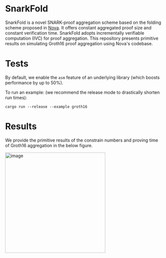 # SnarkFold

SnarkFold is a novel SNARK-proof aggregation scheme based on the folding scheme proposed in [Nova](https://par.nsf.gov/servlets/purl/10440508). It offers constant aggregated proof size and constant verification time. SnarkFold adopts incrementally verifiable computation (IVC) for proof aggregation. This repository presents primitive results on simulating Groth16 proof aggregation using Nova's codebase.


# Tests 
By default, we enable the `asm` feature of an underlying library (which boosts performance by up to 50\%).

To run an example: (we recommend the release mode to drastically shorten run times):
```text
cargo run --release --example groth16
```


# Results
We provide the primitive results of the constrain numbers and proving time of Groth16 aggregation in the below figure.

<img width="323" alt="image" src="https://github.com/user-attachments/assets/f67c6b56-f9a8-4ab0-bbff-6ed76ac4ab32" />
